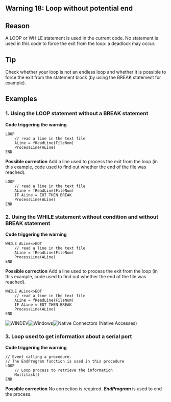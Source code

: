 
## Warning 18: Loop without potential end
			



<a name="NOTE1"></a>
<a name="NOTE1_1"></a>


## Reason
<a name="reason_ELTTEXTE000112"></a>
A LOOP or WHILE statement is used in the current code. No statement is used in this code to force the exit from the loop: a deadlock may occur.

<a name="NOTE2"></a>
<a name="NOTE2_1"></a>


## Tip
<a name="tip_ELTTEXTE000136"></a>
Check whether your loop is not an endless loop and whether it is possible to force the exit from the statement block (by using the BREAK statement for example).

<a name="NOTE3"></a>
<a name="NOTE3_1"></a>


## Examples
<a name="examples_ELTTEXTE000160"></a>


### 1. Using the LOOP statement without a BREAK statement
<a name="1_using_the_loop_statement_without_break_statement_ELTPARAGRAPHE000025"></a>

**Code triggering the warning**


```wl
LOOP
	// read a line in the text file
	ALine = fReadLine(FileNum)
	ProcessLine(ALine)
END
```


**Possible correction** 
Add a line used to process the exit from the loop (in this example, code used to find out whether the end of the file was reached).


```wl
LOOP
	// read a line in the text file
	ALine = fReadLine(FileNum)
	IF ALine = EOT THEN BREAK
	ProcessLine(ALine)
END
```

<a name="NOTE3_2"></a>


### 2. Using the WHILE statement without condition and without BREAK statement
<a name="2_using_the_while_statement_without_condition_and_without_break_statement_ELTPARAGRAPHE000040"></a>

**Code triggering the warning** 


```wl
WHILE ALine<>EOT
	// read a line in the text file
	ALine = fReadLine(FileNum)
	ProcessLine(ALine)
END
```


**Possible correction**
Add a line used to process the exit from the loop (in this example, code used to find out whether the end of the file was reached).


```wl
WHILE ALine<>EOT
	// read a line in the text file
	ALine = fReadLine(FileNum)
	IF ALine = EOT THEN BREAK
	ProcessLine(ALine)
END
```

<a name="NOTE3_3"></a>
![WINDEV](https://doc.pcsoft.fr/ext/images/us/WD.png)![Windows](https://doc.pcsoft.fr/ext/images/us/WINDOWS.png)![Native Connectors (Native Accesses)](https://doc.pcsoft.fr/ext/images/us/AN.png) 

### 3. Loop used to get information about a serial port
<a name="3_loop_used_get_information_about_serial_port_ELTPARAGRAPHE000057"></a>

**Code triggering the warning**


```wl
// Event calling a procedure. 
// The EndProgram function is used in this procedure
LOOP
	// Loop process to retrieve the information
	Multitask()
END
```


**Possible correction**
No correction is required. ***EndProgram*** is used to end the process. 


